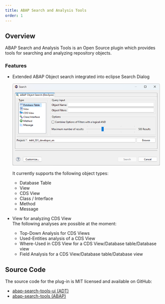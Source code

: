 ```yaml
---
title: ABAP Search and Analysis Tools
order: 1
---
```


## Overview

ABAP Search and Analysis Tools is an Open Source plugin which provides tools for searching and analyzing repository objects.  

### Features

- Extended ABAP Object search integrated into eclipse Search Dialog  

  ![Object Search Dialog](./img/ObjectSearch-Dialog.png)

  It currently supports the following object types:
  - Database Table
  - View
  - CDS View
  - Class / Interface
  - Method
  - Message

- View for analyzing CDS View  
  The following analyses are possible at the moment:
  - Top-Down Analysis for CDS Views
  - Used-Entities analysis of a CDS View
  - Where-Used in CDS View for a CDS View/Database table/Database
    view
  - Field Analysis for a CDS View/Database table/Database view

## Source Code

The source code for the plug-in is MIT licensed and available on GitHub:

- [abap-search-tools-ui (ADT)](https://github.com/DevEpos/eclipse-adt-plugins/tree/main/features/search-tools)
- [abap-search-tools (ABAP)](https://github.com/DevEpos/abap-search-tools)
